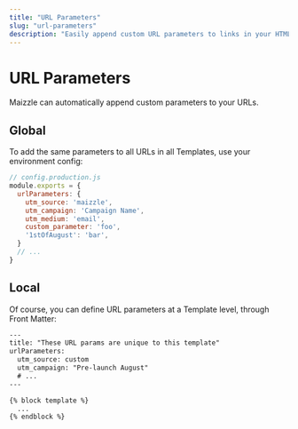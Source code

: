 ```yaml
---
title: "URL Parameters"
slug: "url-parameters"
description: "Easily append custom URL parameters to links in your HTML email template"
---
```


# URL Parameters

Maizzle can automatically append custom parameters to your URLs.

## Global

To add the same parameters to all URLs in all Templates, use your environment config:

```js
// config.production.js
module.exports = {
  urlParameters: {
    utm_source: 'maizzle',
    utm_campaign: 'Campaign Name',
    utm_medium: 'email',
    custom_parameter: 'foo',
    '1stOfAugust': 'bar',
  }
  // ...
}
```

## Local

Of course, you can define URL parameters at a Template level, through Front Matter:

```handlebars
---
title: "These URL params are unique to this template"
urlParameters:
  utm_source: custom
  utm_campaign: "Pre-launch August"
  # ...
---

{% block template %}
  ...
{% endblock %}
```
